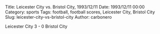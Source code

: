 Title: Leicester City vs. Bristol City, 1993/12/11
Date: 1993/12/11 00:00
Category: sports
Tags: football, football scores, Leicester City, Bristol City
Slug: leicester-city-vs-bristol-city
Author: carbonero


Leicester City 3 - 0 Bristol City
